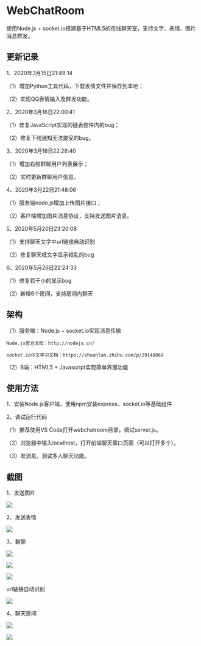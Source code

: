 # WebChatRoom
使用Node.js + socket.io搭建基于HTML5的在线聊天室，支持文字、表情、图片消息群发。

## 更新记录

1、2020年3月15日21:49:14

（1）增加Python工具代码，下载表情文件并保存到本地；

（2）实现QQ表情输入及群发功能。

2、2020年3月16日22:00:41

（1）修复JavaScript实现的链表控件内的bug；

（2）修复下线通知无法接受的bug。

3、2020年3月18日22:28:40

（1）增加右侧群聊用户列表展示；

（2）实时更新群聊用户信息。

4、2020年3月22日21:48:06

（1）服务端node.js增加上传图片接口；

（2）客户端增加图片消息协议，支持发送图片消息。

5、2020年5月20日23:20:08

（1）支持聊天文字中url链接自动识别

（2）修复聊天框文字显示错乱的bug

6、2020年5月26日22:24:33

（1）修复若干小的显示bug

（2）新增6个房间，支持房间内聊天

## 架构
（1）服务端：Node.js + socket.io实现消息传输

    Node.js官方文档：http://nodejs.cn/

    socket.io中文学习文档：https://zhuanlan.zhihu.com/p/29148869

（2）B端：HTML5 + Javascript实现简单界面功能

## 使用方法
1、安装Node.js客户端，使用npm安装express、socket.io等基础组件

2、调试运行代码

（1）推荐使用VS Code打开webchatroom目录，调试server.js。

（2）浏览器中输入localhost，打开前端聊天窗口页面（可以打开多个）。

（3）发消息，测试多人聊天功能。


## 截图

1、发送图片

![](https://raw.githubusercontent.com/JelinYao/WebChatRoom/master/img/chat3.png)

2、发送表情

![](https://raw.githubusercontent.com/JelinYao/WebChatRoom/master/img/chat2.png)

3、群聊

![](https://raw.githubusercontent.com/JelinYao/WebChatRoom/master/img/screen.png)

![](https://raw.githubusercontent.com/JelinYao/WebChatRoom/master/img/emoji.png)

![](https://raw.githubusercontent.com/JelinYao/WebChatRoom/master/img/chat1.png)

url链接自动识别

![](https://raw.githubusercontent.com/JelinYao/WebChatRoom/master/img/chat4.png)


4、聊天房间

![](https://raw.githubusercontent.com/JelinYao/WebChatRoom/master/img/room.png)

![](https://raw.githubusercontent.com/JelinYao/WebChatRoom/master/img/chat5.png)



